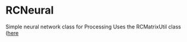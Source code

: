 # RCNeural
Simple neural network class for Processing
Uses the RCMatrixUtil class (<a href="">here</a>
